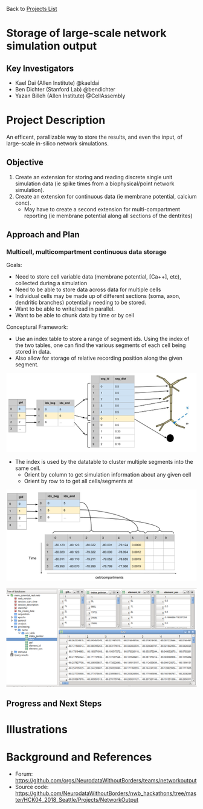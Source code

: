 Back to [Projects List](../../README.md#ProjectsList)

# Storage of large-scale network simulation output

## Key Investigators

- Kael Dai (Allen Institute) @kaeldai
- Ben Dichter (Stanford Lab) @bendichter
- Yazan Billeh (Allen Institute) @CellAssembly

# Project Description

An efficent, parallizable way to store the results, and even the input, of large-scale in-silico network simulations.

## Objective

1. Create an extension for storing and reading discrete single unit simulation data (ie spike times from a biophysical/point network simulation).
2. Create an extension for continuous data (ie membrane potential, calcium conc). 
   * May have to create a second extension for multi-compartment reporting (ie membrane potential along all sections of the dentrites)

## Approach and Plan

### Multicell, multicompartment continuous data storage
Goals:
* Need to store cell variable data (membrane potential, [Ca++], etc), collected during a simulation
* Need to be able to store data across data for multiple cells
* Individual cells may be made up of different sections (soma, axon, dendritic branches) potentially needing to be stored.
 * Want to be able to write/read in parallel.
 * Want to be able to chunk data by time or by cell

Conceptural Framework:
* Use an index table to store a range of segment ids. Using the index of the two tables, one can find the various segments of each cell being stored in data.
* Also allow for storage of relative recording position along the given segment.

![indexing multi and cell compartment cells](images/multicompartment_schema_1.png)


* The index is used by the datatable to cluster multiple segments into the same cell. 
  * Orient by column to get simulation information about any given cell
  * Orient by row to to get all cells/segments at 

![accessing of data](images/multicompartment_schema_2.png)

![actual example](images/nwb_structure.jpg)


## Progress and Next Steps

<!--Describe progress and next steps in a few bullet points as you are making progress.-->

# Illustrations

<!--Add pictures and links to videos that demonstrate what has been accomplished.-->

<!--![Description of picture](Example2.jpg)-->

<!--![Some more images](Example2.jpg)-->

# Background and References

<!--Use this space for information that may help people better understand your project, like links to papers, source code, or data.-->

- Forum: https://github.com/orgs/NeurodataWithoutBorders/teams/networkoutput
- Source code: https://github.com/NeurodataWithoutBorders/nwb_hackathons/tree/master/HCK04_2018_Seattle/Projects/NetworkOutput
